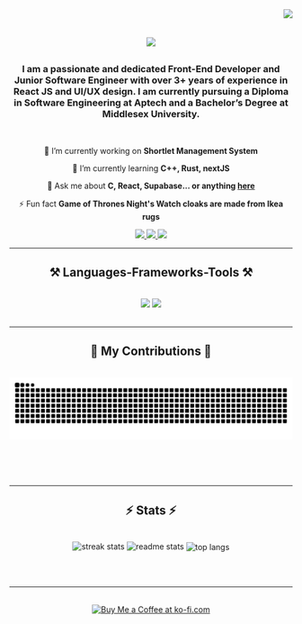 
<img align="right" src="https://komarev.com/ghpvc/?username=AnonSols&color=blueviolet" />

<h1 align="center">
    <img src="https://readme-typing-svg.herokuapp.com/?font=Righteous&size=35&center=true&vCenter=true&width=500&height=70&duration=4000&lines=Hi+There!+👋;+I'm+Egede+Solomon+Ubeath!;I'm+a+Front-End+Developer;a+UI%2FUX+Designer;I'm+a+React+JS+Specialist;" />
</h1>

<h3 align="center">I am a passionate and dedicated Front-End Developer and Junior Software Engineer with over 3+ years of experience in React JS and UI/UX design. I am currently pursuing a Diploma in Software Engineering at Aptech and a Bachelor’s Degree at Middlesex University.</h3>

<br/>

<div align="center">
 
 🔭 I’m currently working on **Shortlet Management System**
 
 🌱 I’m currently learning **C++, Rust, nextJS**

💬 Ask me about **C, React, Supabase... or anything [here](https://github.com/AnonSols/AnonSols/issues)**

⚡ Fun fact **Game of Thrones Night's Watch cloaks are made from Ikea rugs**

 </div>
 
<div align="center"> 
  <a href="mailto:soloschmail@gmail.com">
    <img src="https://img.shields.io/badge/Gmail-333333?style=for-the-badge&logo=gmail&logoColor=red" />
  </a>
  <a href="https://www.linkedin.com/in/egede-solomon-32766a23a/" target="_blank">
    <img src="https://img.shields.io/badge/LinkedIn-0077B5?style=for-the-badge&logo=linkedin&logoColor=white" target="_blank" />
  </a>
  <a href="#" target="_blank">
     <img src="https://img.shields.io/badge/Portfolio-FF5722?style=for-the-badge&logo=todoist&logoColor=white" target="_blank" /> <!-- sqlite, safari, google-chrome are other good icon options -->
  </a>
</div>

 <hr/>
 
<h2 align="center">⚒️ Languages-Frameworks-Tools ⚒️</h2>
<br/>
<div align="center">
    <img src="https://skillicons.dev/icons?i=react,c++,mui,styledComponent,html,css,vscode,github,figma,tailwind,git" />
    <img src="https://skillicons.dev/icons?i=nodejs,python,javascript,typescript,express,supabase,mongodb,c,redux,nextjs,rust" /><br>
</div>

<br/>
<hr/>

<div align="center">
  <h2>🐍 My Contributions 🐍</h2>
  <br>
  <img alt="snake eating my contributions" src="https://raw.githubusercontent.com/AnonSols/AnonSols/output/github-contribution-grid-snake.svg" />
  
  <br/><br/><br/>
</div>

<hr/>

<h2 align="center">⚡ Stats ⚡</h2>
<br>
<div align=center>
<!--   <img width=390 src="https://github-readme-streak-stats-AnonSols.vercel.app/?user=AnonSols&count_private=true&theme=react&border_radius=10" alt="streak stats"/> -->
  <img width=390 src="https://github-readme-streak-stats.herokuapp.com/?user=AnonSols&count_private=true&theme=react&border_radius=10" alt="streak stats"/>
<!--   <img width=390 src="https://github-readme-stats-AnonSols.vercel.app/api?username=AnonSols&count_private=true&show_icons=true&theme=react&rank_icon=github&border_radius=10" alt="readme stats" /> -->
  <img width=390 src="https://github-readme-stats.vercel.app/api/top-langs/?username=AnonSols&hide=HTML&langs_count=8&layout=compact&theme=react&border_radius=10&size_weight=0.5&count_weight=0.5&exclude_repo=github-readme-stats" alt="readme stats" />
<!--   <img width=325 align="center" src="https://github-readme-stats-AnonSols.vercel.app/api/top-langs/?username=AnonSols&hide=HTML&langs_count=8&layout=compact&theme=react&border_radius=10&size_weight=0.5&count_weight=0.5&exclude_repo=github-readme-stats" alt="top langs" /> -->
  <img width=325 align="center" src="https://github-readme-stats.vercel.app/api?username=AnonSols&show_icons=true&theme=radical" alt="top langs"/>
</div>

<br/><br/>

<hr/>

<br/>

<div align="center">
<a href='https://ko-fi.com/V7V4RAK9C' target='_blank'><img height='64' style='border:0px;height:64px;' src='https://storage.ko-fi.com/cdn/kofi1.png?v=3' border='0' alt='Buy Me a Coffee at ko-fi.com' /></a>
</div>

<br/>

